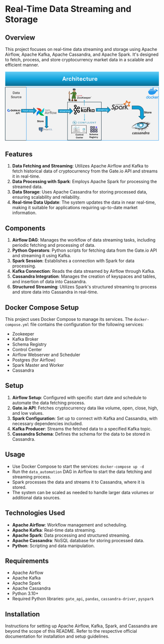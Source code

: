 # Real-Time Data Streaming and Storage

## Overview
This project focuses on real-time data streaming and storage using Apache Airflow, Apache Kafka, Apache Cassandra, and Apache Spark. It's designed to fetch, process, and store cryptocurrency market data in a scalable and efficient manner.

![Data Processing Architecture](images/architecture.png)

## Features
1. **Data Fetching and Streaming**: Utilizes Apache Airflow and Kafka to fetch historical data of cryptocurrency from the Gate.io API and streams it in real-time.
2. **Data Processing with Spark**: Employs Apache Spark for processing the streamed data.
3. **Data Storage**: Uses Apache Cassandra for storing processed data, ensuring scalability and reliability.
4. **Real-time Data Update**: The system updates the data in near real-time, making it suitable for applications requiring up-to-date market information.

## Components
1. **Airflow DAG**: Manages the workflow of data streaming tasks, including periodic fetching and processing of data.
2. **Python Operators**: Python scripts for fetching data from the Gate.io API and streaming it using Kafka.
3. **Spark Session**: Establishes a connection with Spark for data processing.
4. **Kafka Connection**: Reads the data streamed by Airflow through Kafka.
5. **Cassandra Integration**: Manages the creation of keyspaces and tables, and insertion of data into Cassandra.
6. **Structured Streaming**: Utilizes Spark's structured streaming to process and store data into Cassandra in real-time.

## Docker Compose Setup
This project uses Docker Compose to manage its services. The `docker-compose.yml` file contains the configuration for the following services:
- Zookeeper
- Kafka Broker
- Schema Registry
- Control Center
- Airflow Webserver and Scheduler
- Postgres (for Airflow)
- Spark Master and Worker
- Cassandra

## Setup
1. **Airflow Setup**: Configured with specific start date and schedule to automate the data fetching process.
2. **Gate.io API**: Fetches cryptocurrency data like volume, open, close, high, and low values.
3. **Spark Configuration**: Set up to connect with Kafka and Cassandra, with necessary dependencies included.
4. **Kafka Producer**: Streams the fetched data to a specified Kafka topic.
5. **Cassandra Schema**: Defines the schema for the data to be stored in Cassandra.

## Usage
- Use Docker Compose to start the services: `docker-compose up -d`
- Run the `data_automation` DAG in Airflow to start the data fetching and streaming process.
- Spark processes the data and streams it to Cassandra, where it is stored.
- The system can be scaled as needed to handle larger data volumes or additional data sources.

## Technologies Used
- **Apache Airflow**: Workflow management and scheduling.
- **Apache Kafka**: Real-time data streaming.
- **Apache Spark**: Data processing and structured streaming.
- **Apache Cassandra**: NoSQL database for storing processed data.
- **Python**: Scripting and data manipulation.

## Requirements
- Apache Airflow
- Apache Kafka
- Apache Spark
- Apache Cassandra
- Python 3.10+
- Required Python libraries: `gate_api`, `pandas`, `cassandra-driver`, `pyspark`

## Installation
Instructions for setting up Apache Airflow, Kafka, Spark, and Cassandra are beyond the scope of this README. Refer to the respective official documentation for installation and setup guidelines.

